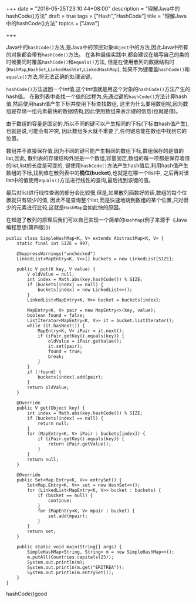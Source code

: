 +++
date = "2016-05-25T23:10:44+08:00"
description = "理解Java中的hashCode()方法"
draft = true
tags = ["Hash","HashCode"]
title = "理解Java中的hashCode()方法"
topics = ["Java"]

+++

Java中的``hashCode()``方法,是Java中的顶层对象``Object``中的方法,因此Java中所有的对象都会带有``hashCode()``方法。
在各种最佳实践中,都会建议在编写自己的类的时候要同时覆盖``hashCode()``和``equals()``方法,
但是在使用散列的数据结构时(``HashMap``,``HashSet``,``LinkedHashSet``,``LinkedHashMap``),
如果不为键覆盖``hashCode()``和``equals()``方法,将无法正确的处理该键。<!--more-->

``hashCode()``方法返回一个int值,这个int值就是用这个对象的``hashCode()``方法产生的hash值。
在散列表中查找一个值的过程为,先通过键的``hashCode()``方法计算hash值,然后使用hash值产生下标并使用下标查找数组,
这里为什么要用数组呢,因为数组是存储一组元素最快的数据结构,因此使用数组来表示键的信息(也就是值)。

由于数组的容量是固定的,所以不同的键可以产生相同的下标(下标由hash值产生),也就是说,可能会有冲突,
因此数组多大就不重要了,任何键总能在数组中找到它的位置。

数组并不直接保存值,因为不同的键可能产生相同的数组下标,数组保存的是值的list,因此,
散列表的存储结构外层是一个数组,容量固定,数组的每一项都是保存着值的list,list的长度是可变的,
键使用``hashCode()``方法产生hash值后,利用hash值产生数组的下标,找到值在散列表中的**桶位(bucket)**,也就是在哪一个list中,
之后再对该list中的值使用``equals()``方法进行线性的查询,最后找到该键的值。

最后对list进行线性查询的部分会比较慢,但是,如果散列函数好的话,数组的每个位置就只有较少的值,
因此不是查询整个list,而是快速地跳到数组的某个位置,只对很少的元素进行比较,这就是``HashMap``会如此快的原因。

在知道了散列的原理后我们可以自己实现一个简单的``HashMap``(例子来源于《Java编程思想(第四版)》)

```
public class SimpleHashMap<K, V> extends AbstractMap<K, V> {
    static final int SIZE = 997;

    @SuppressWarnings("unchecked")
    LinkedList<MapEntry<K, V>>[] buckets = new LinkedList[SIZE];

    public V put(K key, V value) {
        V oldValue = null;
        int index = Math.abs(key.hashCode()) % SIZE;
        if (buckets[index] == null) {
            buckets[index] = new LinkedList<>();
        }
        LinkedList<MapEntry<K, V>> bucket = buckets[index];

        MapEntry<K, V> pair = new MapEntry<>(key, value);
        boolean found = false;
        ListIterator<MapEntry<K, V>> it = bucket.listIterator();
        while (it.hasNext()) {
            MapEntry<K, V> iPair = it.next();
            if (iPair.getKey().equals(key)) {
                oldValue = iPair.getValue();
                it.set(pair);
                found = true;
                break;
            }
        }
        if (!found) {
            buckets[index].add(pair);
        }
        return oldValue;
    }

    @Override
    public V get(Object key) {
        int index = Math.abs(key.hashCode()) % SIZE;
        if (buckets[index] == null) {
            return null;
        }
        for (MapEntry<K, V> iPair : buckets[index]) {
            if (iPair.getKey().equals(key)) {
                return iPair.getValue();
            }
        }
        return null;
    }

    @Override
    public Set<Map.Entry<K, V>> entrySet() {
        Set<Map.Entry<K, V>> set = new HashSet<>();
        for (LinkedList<MapEntry<K, V>> bucket : buckets) {
            if (bucket == null) {
                continue;
            }
            for (MapEntry<K, V> mpair : bucket) {
                set.add(mpair);
            }
        }
        return set;
    }

    public static void main(String[] args) {
        SimpleHashMap<String, String> m = new SimpleHashMap<>();
        m.putAll(Countries.capitals(25));
        System.out.println(m);
        System.out.println(m.get("ERITREA"));
        System.out.println(m.entrySet());
    }
}

```

hashCode()good